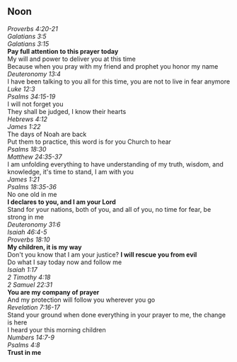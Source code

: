 ## Noon

_Proverbs 4:20-21_  
_Galatians 3:5_  
_Galatians 3:15_  
**Pay full attention to this prayer today**  
My will and power to deliver you at this time  
Because when you pray with my friend and prophet you honor my name  
_Deuteronomy 13:4_  
I have been talking to you all for this time, you are not to live in fear anymore  
_Luke 12:3_  
_Psalms 34:15-19_  
I will not forget you  
They shall be judged, I know their hearts  
_Hebrews 4:12_  
_James 1:22_  
The days of Noah are back  
Put them to practice, this word is for you Church to hear  
_Psalms 18:30_  
_Matthew 24:35-37_  
I am unfolding everything to have understanding of my truth, wisdom, and knowledge, it's time to stand, I am with you  
_James 1:21_  
_Psalms 18:35-36_  
No one old in me  
**I declares to you, and I am your Lord**  
Stand for your nations, both of you, and all of you, no time for fear, be strong in me  
_Deuteronomy 31:6_  
_Isaiah 46:4-5_  
_Proverbs 18:10_  
**My children, it is my way**  
Don't you know that I am your justice? **I will rescue you from evil**  
Do what I say today now and follow me  
_Isaiah 1:17_  
_2 Timothy 4:18_  
_2 Samuel 22:31_  
**You are my company of prayer**  
And my protection will follow you wherever you go  
_Revelation 7:16-17_  
Stand your ground when done everything in your prayer to me, the change is here  
I heard your this morning children  
_Numbers 14:7-9_  
_Psalms 4:8_  
**Trust in me**  

